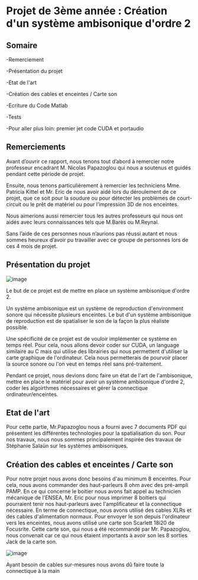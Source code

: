 # Projet de 3ème année : Création d'un système ambisonique d'ordre 2

## Somaire 

-Remerciement 

-Présentation du projet 

-Etat de l'art 

-Création des cables et enceintes / Carte son

-Ecriture du Code Matlab 

-Tests 

-Pour aller plus loin: premier jet code CUDA et portaudio

## Remerciements 

Avant d’ouvrir ce rapport, nous tenons tout d’abord à remercier notre professeur encadrant M. Nicolas Papazoglou qui nous a soutenus et guidés pendant cette période de projet. 

Ensuite, nous tenons particulièrement à remercier les techniciens Mme. Patricia Kittel et Mr. Eric de nous avoir aidé lors du déroulement de ce projet, que ce soit pour la soudure ou pour détecter les problèmes de court-circuit ou le prêt de matériel ou pour l’impression 3D de nos enceintes.

Nous aimerions aussi remercier tous les autres professeurs qui nous ont aidés avec leurs connaissances tels que M.Barès ou M.Reynal.

Sans l’aide de ces personnes nous n’aurions pas réussi autant et nous sommes heureux d’avoir pu travailler avec ce groupe de personnes lors de ces 4 mois de projet. 

## Présentation du projet 

![image](https://user-images.githubusercontent.com/56081832/149917688-af110af7-f690-4f0b-a3a8-6f2bafbe6644.png)


Le but de ce projet est de mettre en place un système ambisonique d'ordre 2. 

Un système ambisonique est un système de reproduction d'environment sonore qui nécessite plusieurs enceintes. Le but d'un système ambisonique de reproduction est de spatialiser le son de la façon la plus réaliste possible.

Une spécificité de ce projet est de vouloir implémenter ce système en temps réel. Pour cela, nous allons devoir coder sur CUDA, un language similaire au C mais qui utilise des librairies qui nous permettent d'utiliser la carte graphique de l'ordinateur. Cela nous permetterais de pourvoir placer la source sonore ou l'on veut en temps réel sans pré-traitement.

Pendant ce projet, nous devions donc faire un état de l'art de l'ambisonique, mettre en place le matériel pour avoir un système ambisonique d'ordre 2, coder les algoirthmes nécessaires et gérer la connectique ordinateur/enceintes.

## Etat de l'art 

Pour cette partie, Mr.Papazoglou nous a fourni avec 7 documents PDF qui présentent les différentes technologies pour la spatialisation du son. Pour nos travaux, nous nous sommes principalement inspirée des travaux de Stéphanie Salaün sur les systèmes ambisoniques. 

## Création des cables et enceintes / Carte son 

Pour notre projet nous avons donc besoins d'au minimum 8 enceintes. Pour cela, nous avons commander des haut-parleurs 8 ohm avec des pré-ampli PAMP. En ce qui concerne le boitier nous avons fait appel au technicien mécanique de l'ENSEA, Mr. Eric pour nous imprimer 8 boitiers qui pourraient tenir nos haut-parleurs avec l'amplificateur et la connectique nécessaire. En terme de connectique, nous avons utilisé des cables XLRs et des cables d'alimentation normaux. Pour envoyer le son depuis l'ordinateur vers les enceintes, nous avons utilisé une carte son Scarlett 18i20 de Focusrite. Cette carte son, qui nous a été recommandé par Mr. Papazoglou, nous convenait car ce qui nous étaient importants à avoir son les 8 sorties Jack de la carte son. 

![image](https://user-images.githubusercontent.com/56081832/149923633-b2e2b30a-b908-4420-b0a8-16d17b72ff28.png)


Ayant besoin de cables sur-mesures nous avons dû faire toute la connectique à la main 

